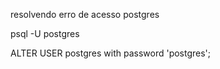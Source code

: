 resolvendo erro de acesso postgres 

psql -U postgres

ALTER USER postgres with password 'postgres';